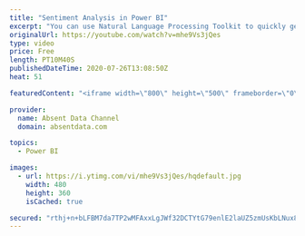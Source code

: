 ```yaml
---
title: "Sentiment Analysis in Power BI"
excerpt: "You can use Natural Language Processing Toolkit to quickly get sentiment scores on text like comments or tweets. You can check out the full written instructions here:"
originalUrl: https://youtube.com/watch?v=mhe9Vs3jQes
type: video
price: Free
length: PT10M40S
publishedDateTime: 2020-07-26T13:08:50Z
heat: 51

featuredContent: "<iframe width=\"800\" height=\"500\" frameborder=\"0\" src=\"https://www.youtube.com/embed/mhe9Vs3jQes\" allow=\"accelerometer; autoplay; encrypted-media; gyroscope; picture-in-picture\" allowfullscreen></iframe>"

provider:
  name: Absent Data Channel
  domain: absentdata.com

topics:
  - Power BI

images:
  - url: https://i.ytimg.com/vi/mhe9Vs3jQes/hqdefault.jpg
    width: 480
    height: 360
    isCached: true

secured: "rthj+n+bLFBM7da7TP2wMFAxxLgJWf32DCTYtG79enlE2laUZ5zmUsKbLNux8A0r9/YVrn6giiNsh1+mBlNxPXJ5CTWRbr7hYBumLt0ZAT6MCn1QJmgRBCnz5Xq3Y8bGHgQIZ20/5Y4C0zKsDkaa+w3/B2N9uWfRaJwxCVKe/Cw6Zfj41InHSgaXkctK4hhyHJHsdoW6Ft4OQAMVbnrlxWR69QyWSm1LbwYTdoOnxr/spyXDv0Kyv8erPLnrQl7WNhBxW3DkioHxicDA9cBRW04VhzTvf6h2tIA3/OaAD2VVeMYqo/VMjYRkKrpo6Wb0SUaMhSFAMm3ZxzGTPpkRzthWHDgLK9lsB5TJR0VlumSRDJZwgWV7MU63iffOcCJzkpjLgdH1tUAsg3ReHr4YXzXv4V+0L7P0q73Exo8SPmg=;6epKVuPvkTkmlY7GUsbN3g=="
---
```


